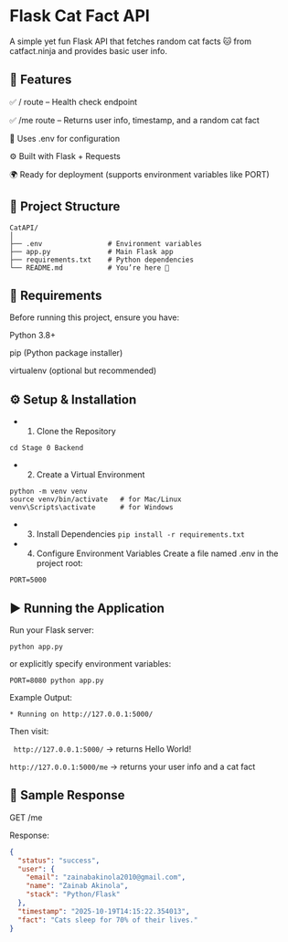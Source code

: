 # Flask Cat Fact API

A simple yet fun Flask API that fetches random cat facts 🐱 from catfact.ninja
 and provides basic user info.


## 🚀 Features

✅ / route – Health check endpoint

✅ /me route – Returns user info, timestamp, and a random cat fact

🧠 Uses .env for configuration

⚙️ Built with Flask + Requests

🌍 Ready for deployment (supports environment variables like PORT)


## 📁 Project Structure
```
CatAPI/
│
├── .env                # Environment variables
├── app.py              # Main Flask app
├── requirements.txt    # Python dependencies
└── README.md           # You’re here 💛
```


## 🧰 Requirements

Before running this project, ensure you have:

Python 3.8+

pip (Python package installer)

virtualenv (optional but recommended)

## ⚙️ Setup & Installation
- 1. Clone the Repository
```git clone  https://github.com/ScholarZainab/HNG13.git
cd Stage 0 Backend
```

- 2. Create a Virtual Environment
```
python -m venv venv
source venv/bin/activate   # for Mac/Linux
venv\Scripts\activate      # for Windows
```

- 3. Install Dependencies
```pip install -r requirements.txt```

- 4. Configure Environment Variables
Create a file named .env in the project root:

```PORT=5000```

## ▶️ Running the Application

Run your Flask server:

```python app.py```


or explicitly specify environment variables:

```PORT=8080 python app.py```

Example Output:

```* Running on http://127.0.0.1:5000/```


Then visit:

``` http://127.0.0.1:5000/```
 → returns Hello World!

```http://127.0.0.1:5000/me```
 → returns your user info and a cat fact


## 🧪 Sample Response

GET /me

Response:

```json
{
  "status": "success",
  "user": {
    "email": "zainabakinola2010@gmail.com",
    "name": "Zainab Akinola",
    "stack": "Python/Flask"
  },
  "timestamp": "2025-10-19T14:15:22.354013",
  "fact": "Cats sleep for 70% of their lives."
}
```

